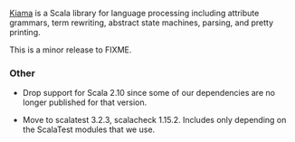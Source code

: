 [Kiama](https://github.com/inkytonik/kiama) is a Scala library for language processing including attribute grammars, term rewriting, abstract state machines, parsing, and pretty printing.

This is a minor release to FIXME.

### Other

* Drop support for Scala 2.10 since some of our dependencies are no longer published for that version.

* Move to scalatest 3.2.3, scalacheck 1.15.2. Includes only depending on the ScalaTest modules that we use.
